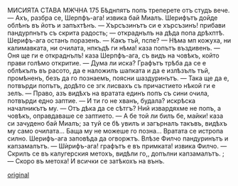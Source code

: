﻿МИСИЯТА СТАВА МЖЧНА
175
Бѣднпятъ попъ треперете отъ студъ вече.
— Ахъ, разбра се, Шерпфъ-ага! извика бай Миалъ.
Шерифътъ дойде облѣнъ въ йотъ и запъхтѣнъ.
— Хърсъзинътъ си е хърсъзинъ! прибави пандурпнътъ съ скрита радость; — откраднълъ на дѣда попа дрѣхптѣ.
Шерифъ-ага останъ поразенъ.
— Какъ тъй, пспе?
— Нѣма мп кожуха, ни калимавката, ни очилата, нпкъдѣ ги нѣма! каза попътъ въздивенъ.
— Оня ще ги е откраднълъ! каза Шерпфъ-ага, съ видъ на човѣкъ, който прави голѣмо откритие.
— Дума ли иска? Графътъ трѣба да се е облѣкълъ въ расото, да е наложилъ шапката и да е излѣзълъ тъй, промѣненъ, безъ да го познаемъ, поясни шаздуринътъ.
— Така ще да е, потвърди попътъ, додѣто се згк лисвахъ съ причастието нѣкой ги е зелъ.
— Право, азъ видѣхъ на вратата единъ попъ съ сини очила, потвърди едно заптие.
— И ти го не хванъ, будала? искрѣска началникътъ му.
— Отъ дѣка да се сѣтгъ? Ний извардяхме не попъ, а човѣкъ, оправдаваше се заптието.
— А бе той ли билъ бе, майки! каза си зачудено бай Миалъ; за туй се бѣ увилъ и загърналъ такъвъ, видѣхъ му само очилата... Баща му не можеше го позна...
Вратата се истропа силно. Шерифъ-ага заповѣда да огворжтъ.
Влѣзе Филчо пандуринътъ и капзамалътъ.
— Шѝрифъ-ага! графътъ е въ примката! извика Филчо.
— Скрилъ се въ калугерския метохъ, видѣли го,, допълни капзамалътъ. ;
— Скоро въ метоха!
И всички се затѣкохъ на вънъ.

[original](images/198.jpg)